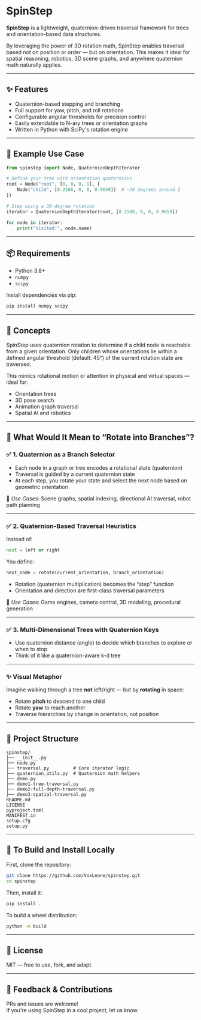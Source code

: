 # SpinStep

**SpinStep** is a lightweight, quaternion-driven traversal framework for trees and orientation-based data structures.

By leveraging the power of 3D rotation math, SpinStep enables traversal based not on position or order — but on orientation. This makes it ideal for spatial reasoning, robotics, 3D scene graphs, and anywhere quaternion math naturally applies.

---

## ✨ Features

- Quaternion-based stepping and branching  
- Full support for yaw, pitch, and roll rotations  
- Configurable angular thresholds for precision control  
- Easily extendable to N-ary trees or orientation graphs  
- Written in Python with SciPy's rotation engine  

---

## 🔧 Example Use Case

```python
from spinstep import Node, QuaternionDepthIterator

# Define your tree with orientation quaternions
root = Node("root", [0, 0, 0, 1], [
    Node("child", [0.2588, 0, 0, 0.9659])  # ~30 degrees around Z
])

# Step using a 30-degree rotation
iterator = QuaternionDepthIterator(root, [0.2588, 0, 0, 0.9659])

for node in iterator:
    print("Visited:", node.name)
```

---

## 📦 Requirements

- Python 3.8+  
- `numpy`  
- `scipy`  

Install dependencies via pip:

```bash
pip install numpy scipy
```

---

## 🧠 Concepts

SpinStep uses quaternion rotation to determine if a child node is reachable from a given orientation. Only children whose orientations lie within a defined angular threshold (default: 45°) of the current rotation state are traversed.

This mimics rotational motion or attention in physical and virtual spaces — ideal for:

- Orientation trees  
- 3D pose search  
- Animation graph traversal  
- Spatial AI and robotics  

---

## 🧭 What Would It Mean to “Rotate into Branches”?

### ✅ 1. Quaternion as a Branch Selector

- Each node in a graph or tree encodes a rotational state (quaternion)  
- Traversal is guided by a current quaternion state  
- At each step, you rotate your state and select the next node based on geometric orientation  

🔸 *Use Cases*: Scene graphs, spatial indexing, directional AI traversal, robot path planning  

---

### ✅ 2. Quaternion-Based Traversal Heuristics

Instead of:

```python
next = left or right
```

You define:

```python
next_node = rotate(current_orientation, branch_orientation)
```

- Rotation (quaternion multiplication) becomes the “step” function  
- Orientation and direction are first-class traversal parameters  

🔸 *Use Cases*: Game engines, camera control, 3D modeling, procedural generation  

---

### ✅ 3. Multi-Dimensional Trees with Quaternion Keys

- Use quaternion distance (angle) to decide which branches to explore or when to stop  
- Think of it like a quaternion-aware k-d tree  

---

### ✨ Visual Metaphor

Imagine walking through a tree **not** left/right — but by **rotating** in space:

- Rotate **pitch** to descend to one child  
- Rotate **yaw** to reach another  
- Traverse hierarchies by change in orientation, not position  

---

## 📁 Project Structure

```
spinstep/
├── __init__.py
├── node.py
├── traversal.py         # Core iterator logic
├── quaternion_utils.py  # Quaternion math helpers
├── demo.py
├── demo1-tree-traversal.py
├── demo2-full-depth-traversal.py
├── demo3-spatial-traversal.py
README.md
LICENSE
pyproject.toml
MANIFEST.in
setup.cfg
setup.py
```

---

## 🚀 To Build and Install Locally

First, clone the repository:

```bash
git clone https://github.com/VoxLeone/spinstep.git
cd spinstep
```

Then, install it:

```bash
pip install .
```

To build a wheel distribution:

```bash
python -m build
```

---

## 📜 License

MIT — free to use, fork, and adapt.

---

## 💬 Feedback & Contributions

PRs and issues are welcome!  
If you're using SpinStep in a cool project, let us know.
